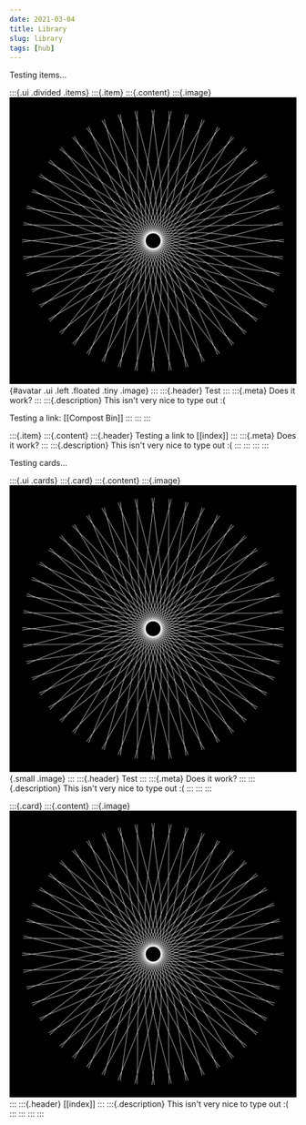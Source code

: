 ```yaml
---
date: 2021-03-04
title: Library
slug: library
tags: [hub]
---
```


Testing items...

:::{.ui .divided .items}
:::{.item}
:::{.content}
:::{.image}
![star](.\static\images\star.png){#avatar .ui .left .floated .tiny .image}
:::
:::{.header}
Test
:::
:::{.meta}
Does it work?
:::
:::{.description}
This isn't very nice to type out :(

Testing a link: [[Compost Bin]]
:::
:::
:::

:::{.item}
:::{.content}
:::{.header}
Testing a link to [[index]]
:::
:::{.meta}
Does it work?
:::
:::{.description}
This isn't very nice to type out :(
:::
:::
:::
:::


Testing cards...

:::{.ui .cards}
:::{.card}
:::{.content}
:::{.image}
![star](.\static\images\star.png){.small .image}
:::
:::{.header}
Test
:::
:::{.meta}
Does it work?
:::
:::{.description}
This isn't very nice to type out :(
:::
:::
:::

:::{.card}
:::{.content}
:::{.image}
![star](.\static\images\star.png)
:::
:::{.header}
[[index]]
:::
:::{.description}
This isn't very nice to type out :(
:::
:::
:::
:::
